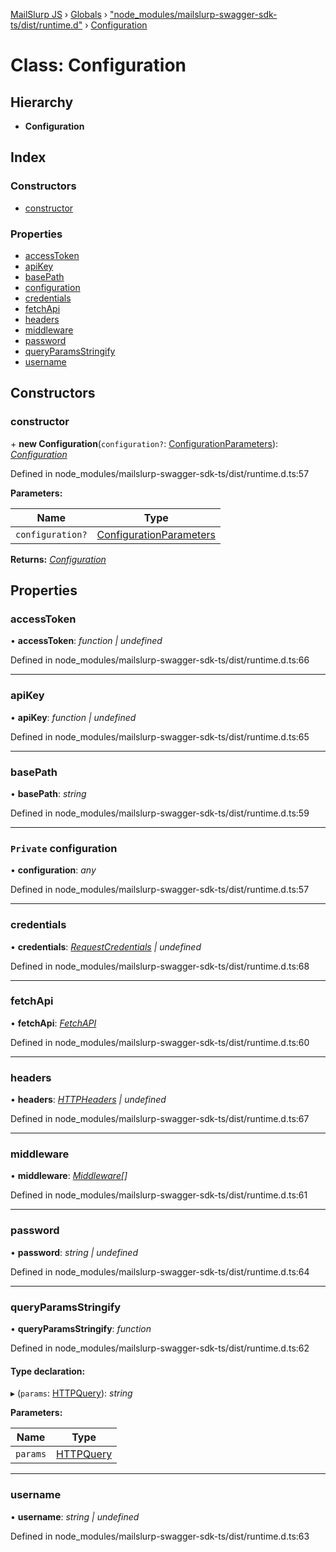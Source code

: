 [MailSlurp JS](../README.md) › [Globals](../globals.md) › ["node_modules/mailslurp-swagger-sdk-ts/dist/runtime.d"](../modules/_node_modules_mailslurp_swagger_sdk_ts_dist_runtime_d_.md) › [Configuration](_node_modules_mailslurp_swagger_sdk_ts_dist_runtime_d_.configuration.md)

# Class: Configuration

## Hierarchy

* **Configuration**

## Index

### Constructors

* [constructor](_node_modules_mailslurp_swagger_sdk_ts_dist_runtime_d_.configuration.md#constructor)

### Properties

* [accessToken](_node_modules_mailslurp_swagger_sdk_ts_dist_runtime_d_.configuration.md#accesstoken)
* [apiKey](_node_modules_mailslurp_swagger_sdk_ts_dist_runtime_d_.configuration.md#apikey)
* [basePath](_node_modules_mailslurp_swagger_sdk_ts_dist_runtime_d_.configuration.md#basepath)
* [configuration](_node_modules_mailslurp_swagger_sdk_ts_dist_runtime_d_.configuration.md#private-configuration)
* [credentials](_node_modules_mailslurp_swagger_sdk_ts_dist_runtime_d_.configuration.md#credentials)
* [fetchApi](_node_modules_mailslurp_swagger_sdk_ts_dist_runtime_d_.configuration.md#fetchapi)
* [headers](_node_modules_mailslurp_swagger_sdk_ts_dist_runtime_d_.configuration.md#headers)
* [middleware](_node_modules_mailslurp_swagger_sdk_ts_dist_runtime_d_.configuration.md#middleware)
* [password](_node_modules_mailslurp_swagger_sdk_ts_dist_runtime_d_.configuration.md#password)
* [queryParamsStringify](_node_modules_mailslurp_swagger_sdk_ts_dist_runtime_d_.configuration.md#queryparamsstringify)
* [username](_node_modules_mailslurp_swagger_sdk_ts_dist_runtime_d_.configuration.md#username)

## Constructors

###  constructor

\+ **new Configuration**(`configuration?`: [ConfigurationParameters](../interfaces/_node_modules_mailslurp_swagger_sdk_ts_dist_runtime_d_.configurationparameters.md)): *[Configuration](_node_modules_mailslurp_swagger_sdk_ts_dist_runtime_d_.configuration.md)*

Defined in node_modules/mailslurp-swagger-sdk-ts/dist/runtime.d.ts:57

**Parameters:**

Name | Type |
------ | ------ |
`configuration?` | [ConfigurationParameters](../interfaces/_node_modules_mailslurp_swagger_sdk_ts_dist_runtime_d_.configurationparameters.md) |

**Returns:** *[Configuration](_node_modules_mailslurp_swagger_sdk_ts_dist_runtime_d_.configuration.md)*

## Properties

###  accessToken

• **accessToken**: *function | undefined*

Defined in node_modules/mailslurp-swagger-sdk-ts/dist/runtime.d.ts:66

___

###  apiKey

• **apiKey**: *function | undefined*

Defined in node_modules/mailslurp-swagger-sdk-ts/dist/runtime.d.ts:65

___

###  basePath

• **basePath**: *string*

Defined in node_modules/mailslurp-swagger-sdk-ts/dist/runtime.d.ts:59

___

### `Private` configuration

• **configuration**: *any*

Defined in node_modules/mailslurp-swagger-sdk-ts/dist/runtime.d.ts:57

___

###  credentials

• **credentials**: *[RequestCredentials](../modules/_node_modules_typedoc_node_modules_typescript_lib_lib_dom_d_.md#requestcredentials) | undefined*

Defined in node_modules/mailslurp-swagger-sdk-ts/dist/runtime.d.ts:68

___

###  fetchApi

• **fetchApi**: *[FetchAPI](../modules/_node_modules_mailslurp_swagger_sdk_ts_dist_runtime_d_.md#fetchapi)*

Defined in node_modules/mailslurp-swagger-sdk-ts/dist/runtime.d.ts:60

___

###  headers

• **headers**: *[HTTPHeaders](../modules/_node_modules_mailslurp_swagger_sdk_ts_dist_runtime_d_.md#httpheaders) | undefined*

Defined in node_modules/mailslurp-swagger-sdk-ts/dist/runtime.d.ts:67

___

###  middleware

• **middleware**: *[Middleware](../interfaces/_node_modules_mailslurp_swagger_sdk_ts_dist_runtime_d_.middleware.md)[]*

Defined in node_modules/mailslurp-swagger-sdk-ts/dist/runtime.d.ts:61

___

###  password

• **password**: *string | undefined*

Defined in node_modules/mailslurp-swagger-sdk-ts/dist/runtime.d.ts:64

___

###  queryParamsStringify

• **queryParamsStringify**: *function*

Defined in node_modules/mailslurp-swagger-sdk-ts/dist/runtime.d.ts:62

#### Type declaration:

▸ (`params`: [HTTPQuery](../modules/_node_modules_mailslurp_swagger_sdk_ts_dist_runtime_d_.md#httpquery)): *string*

**Parameters:**

Name | Type |
------ | ------ |
`params` | [HTTPQuery](../modules/_node_modules_mailslurp_swagger_sdk_ts_dist_runtime_d_.md#httpquery) |

___

###  username

• **username**: *string | undefined*

Defined in node_modules/mailslurp-swagger-sdk-ts/dist/runtime.d.ts:63
